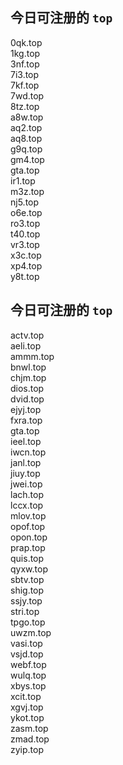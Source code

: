
## 今日可注册的 `top`
>
0qk.top   
1kg.top   
3nf.top   
7i3.top   
7kf.top   
7wd.top   
8tz.top   
a8w.top   
aq2.top   
aq8.top   
g9q.top   
gm4.top   
gta.top   
ir1.top   
m3z.top   
nj5.top   
o6e.top   
ro3.top   
t40.top   
vr3.top   
x3c.top   
xp4.top   
y8t.top   


## 今日可注册的 `top`
>
actv.top   
aeli.top   
ammm.top   
bnwl.top   
chjm.top   
dios.top   
dvid.top   
ejyj.top   
fxra.top   
gta.top   
ieel.top   
iwcn.top   
janl.top   
jiuy.top   
jwei.top   
lach.top   
lccx.top   
mlov.top   
opof.top   
opon.top   
prap.top   
quis.top   
qyxw.top   
sbtv.top   
shig.top   
ssjy.top   
stri.top   
tpgo.top   
uwzm.top   
vasi.top   
vsjd.top   
webf.top   
wulq.top   
xbys.top   
xcit.top   
xgvj.top   
ykot.top   
zasm.top   
zmad.top   
zyip.top   

